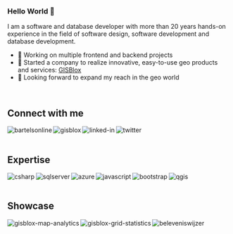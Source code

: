 <!--
**bartelsk/bartelsk** is a ✨ _special_ ✨ repository because its `README.md` (this file) appears on your GitHub profile.

Here are some ideas to get you started:

- 🔭 I’m currently working on ...
- 🌱 I’m currently learning ...
- 👯 I’m looking to collaborate on ...
- 🤔 I’m looking for help with ...
- 💬 Ask me about ...
- 📫 How to reach me: ...
- 😄 Pronouns: ...
- ⚡ Fun fact: ...
-->

### Hello World 👋
I am a software and database developer with more than 20 years hands-on experience in the field of software design, software development and database development.
- 🔭 Working on multiple frontend and backend projects
- 🌱 Started a company to realize innovative, easy-to-use geo products and services: [GISBlox](https://www.gisblox.com)
- 👯 Looking forward to expand my reach in the geo world
<br>

## Connect with me

[<img align="left" alt="bartelsonline" src="https://img.shields.io/badge/Website-bartelsonline.nl-%23004b7c?style=for-the-badge" />](https://www.bartelsonline.nl)
[<img align="left" alt="gisblox" src="https://img.shields.io/badge/Website-GISBlox%20-%23c1004e?style=for-the-badge" />](https://www.gisblox.com)
[<img align="left" alt="linked-in" src="https://img.shields.io/badge/linkedin-%230077B5.svg?style=for-the-badge&logo=linkedin&logoColor=white" />](https://www.linkedin.com/in/karlobartels/)
[<img align="left" alt="twitter" src="https://img.shields.io/badge/twitter-%231DA1F2.svg?&style=for-the-badge&logo=twitter&logoColor=white" />](https://twitter.com/bartelsk)
<br>
<br>
## Expertise
<img align="left" alt="csharp" src="https://img.shields.io/badge/-CSharp%20-%23239120?style=for-the-badge&logo=csharp" />
<img align="left" alt="sqlserver" src="https://img.shields.io/badge/-SQL%20Server%20-%23CC2927?style=for-the-badge&logo=microsoftsqlserver&logoColor=white" />
<img align="left" alt="azure" src="https://img.shields.io/badge/-Azure%20-%230078D4?style=for-the-badge&logo=microsoftazure" />
<img align="left" alt="javascript" src="https://img.shields.io/badge/-Javascript%20-%23F7DF1E?style=for-the-badge&logo=javascript&logoColor=black" />
<img align="left" alt="bootstrap" src="https://img.shields.io/badge/-Bootstrap%20-%237952B3?style=for-the-badge&logo=bootstrap&logoColor=white" />
<img align="left" alt="qgis" src="https://img.shields.io/badge/-Qgis%20-%23589632?style=for-the-badge&logo=qgis&logoColor=white" />
<br>
<br>

## Showcase

[<img align="left" alt="gisblox-map-analytics" src="https://img.shields.io/badge/Website-GISBlox Map Analytics%20-%23c1004e?style=for-the-badge" />](https://www.gisblox.com/map-analytics)
[<img align="left" alt="gisblox-grid-statistics" src="https://img.shields.io/badge/Website-GISBlox Grid Statistics%20-%23007bff?style=for-the-badge"/>](https://www.gisblox.com/grid-statistics)
[<img align="left" alt="beleveniswijzer" src="https://img.shields.io/badge/Website-Beleveniswijzer%20-%23c1004e?style=for-the-badge" />](https://www.beleveniswijzer.nl)
<br>
<br>
